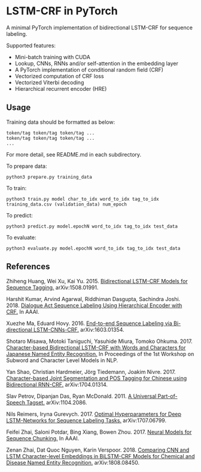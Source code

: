 # LSTM-CRF in PyTorch

A minimal PyTorch implementation of bidirectional LSTM-CRF for sequence labeling.

Supported features:
- Mini-batch training with CUDA
- Lookup, CNNs, RNNs and/or self-attention in the embedding layer
- A PyTorch implementation of conditional random field (CRF)
- Vectorized computation of CRF loss
- Vectorized Viterbi decoding
- Hierarchical recurrent encoder (HRE)

## Usage

Training data should be formatted as below:
```
token/tag token/tag token/tag ...
token/tag token/tag token/tag ...
...
```
For more detail, see README.md in each subdirectory.

To prepare data:
```
python3 prepare.py training_data
```

To train:
```
python3 train.py model char_to_idx word_to_idx tag_to_idx training_data.csv (validation_data) num_epoch
```

To predict:
```
python3 predict.py model.epochN word_to_idx tag_to_idx test_data
```

To evaluate:
```
python3 evaluate.py model.epochN word_to_idx tag_to_idx test_data
```

## References

Zhiheng Huang, Wei Xu, Kai Yu. 2015. [Bidirectional LSTM-CRF Models for Sequence Tagging.](https://arxiv.org/abs/1508.01991) arXiv:1508.01991.

Harshit Kumar, Arvind Agarwal, Riddhiman Dasgupta, Sachindra Joshi. 2018. [Dialogue Act Sequence Labeling Using Hierarchical Encoder with CRF.](https://www.aaai.org/ocs/index.php/AAAI/AAAI18/paper/download/16706/16724) In AAAI.

Xuezhe Ma, Eduard Hovy. 2016. [End-to-end Sequence Labeling via Bi-directional LSTM-CNNs-CRF.](https://arxiv.org/abs/1603.01354) arXiv:1603.01354.

Shotaro Misawa, Motoki Taniguchi, Yasuhide Miura, Tomoko Ohkuma. 2017. [Character-based Bidirectional LSTM-CRF with Words and Characters for Japanese Named Entity Recognition.](http://www.aclweb.org/anthology/W17-4114) In Proceedings of the 1st Workshop on Subword and Character Level Models in NLP.

Yan Shao, Christian Hardmeier, Jörg Tiedemann, Joakim Nivre. 2017. [Character-based Joint Segmentation and POS Tagging for Chinese using Bidirectional RNN-CRF.](https://arxiv.org/abs/1704.01314) arXiv:1704.01314.

Slav Petrov, Dipanjan Das, Ryan McDonald. 2011. [A Universal Part-of-Speech Tagset.](https://arxiv.org/abs/1104.2086) arXiv:1104.2086.

Nils Reimers, Iryna Gurevych. 2017. [Optimal Hyperparameters for Deep LSTM-Networks for Sequence Labeling Tasks.](https://arxiv.org/abs/1707.06799) arXiv:1707.06799.

Feifei Zhai, Saloni Potdar, Bing Xiang, Bowen Zhou. 2017. [Neural Models for Sequence Chunking.](https://arxiv.org/abs/1701.04027) In AAAI.

Zenan Zhai, Dat Quoc Nguyen, Karin Verspoor. 2018. [Comparing CNN and LSTM Character-level Embeddings in BiLSTM-CRF Models for Chemical and Disease Named Entity Recognition.](https://arxiv.org/abs/1808.08450) arXiv:1808.08450.
